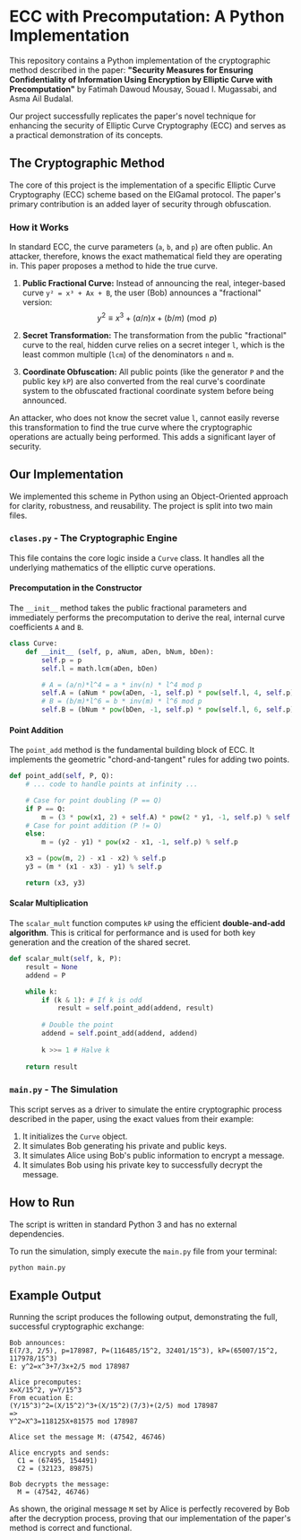 # ECC with Precomputation: A Python Implementation

This repository contains a Python implementation of the cryptographic method described in the paper: **"Security Measures for Ensuring Confidentiality of Information Using Encryption by Elliptic Curve with Precomputation"** by Fatimah Dawoud Mousay, Souad I. Mugassabi, and Asma Ail Budalal.

Our project successfully replicates the paper's novel technique for enhancing the security of Elliptic Curve Cryptography (ECC) and serves as a practical demonstration of its concepts.

## The Cryptographic Method

The core of this project is the implementation of a specific Elliptic Curve Cryptography (ECC) scheme based on the ElGamal protocol. The paper's primary contribution is an added layer of security through obfuscation.

### How it Works

In standard ECC, the curve parameters (`a`, `b`, and `p`) are often public. An attacker, therefore, knows the exact mathematical field they are operating in. This paper proposes a method to hide the true curve.

1. **Public Fractional Curve:** Instead of announcing the real, integer-based curve `y² = x³ + Ax + B`, the user (Bob) announces a "fractional" version:
    $$y^2 \equiv x^3 + (a/n)x + (b/m) \pmod{p}$$

2. **Secret Transformation:** The transformation from the public "fractional" curve to the real, hidden curve relies on a secret integer `l`, which is the least common multiple (`lcm`) of the denominators `n` and `m`.

3. **Coordinate Obfuscation:** All public points (like the generator `P` and the public key `kP`) are also converted from the real curve's coordinate system to the obfuscated fractional coordinate system before being announced.

An attacker, who does not know the secret value `l`, cannot easily reverse this transformation to find the true curve where the cryptographic operations are actually being performed. This adds a significant layer of security.

## Our Implementation

We implemented this scheme in Python using an Object-Oriented approach for clarity, robustness, and reusability. The project is split into two main files.

### `clases.py` - The Cryptographic Engine

This file contains the core logic inside a `Curve` class. It handles all the underlying mathematics of the elliptic curve operations.

#### Precomputation in the Constructor

The `__init__` method takes the public fractional parameters and immediately performs the precomputation to derive the real, internal curve coefficients `A` and `B`.

```python
class Curve:
    def __init__ (self, p, aNum, aDen, bNum, bDen):
        self.p = p
        self.l = math.lcm(aDen, bDen)

        # A = (a/n)*l^4 = a * inv(n) * l^4 mod p
        self.A = (aNum * pow(aDen, -1, self.p) * pow(self.l, 4, self.p)) % self.p
        # B = (b/m)*l^6 = b * inv(m) * l^6 mod p
        self.B = (bNum * pow(bDen, -1, self.p) * pow(self.l, 6, self.p)) % self.p
```

#### Point Addition

The `point_add` method is the fundamental building block of ECC. It implements the geometric "chord-and-tangent" rules for adding two points.

```python
def point_add(self, P, Q):
    # ... code to handle points at infinity ...

    # Case for point doubling (P == Q)
    if P == Q:
        m = (3 * pow(x1, 2) + self.A) * pow(2 * y1, -1, self.p) % self.p
    # Case for point addition (P != Q)
    else:
        m = (y2 - y1) * pow(x2 - x1, -1, self.p) % self.p

    x3 = (pow(m, 2) - x1 - x2) % self.p
    y3 = (m * (x1 - x3) - y1) % self.p

    return (x3, y3)
```

#### Scalar Multiplication

The `scalar_mult` function computes `kP` using the efficient **double-and-add algorithm**. This is critical for performance and is used for both key generation and the creation of the shared secret.

```python
def scalar_mult(self, k, P):
    result = None
    addend = P

    while k:
        if (k & 1): # If k is odd
            result = self.point_add(addend, result)
        
        # Double the point
        addend = self.point_add(addend, addend)
        
        k >>= 1 # Halve k
    
    return result
```

### `main.py` - The Simulation

This script serves as a driver to simulate the entire cryptographic process described in the paper, using the exact values from their example:

1. It initializes the `Curve` object.
2. It simulates Bob generating his private and public keys.
3. It simulates Alice using Bob's public information to encrypt a message.
4. It simulates Bob using his private key to successfully decrypt the message.

## How to Run

The script is written in standard Python 3 and has no external dependencies.

To run the simulation, simply execute the `main.py` file from your terminal:

```bash
python main.py
```

## Example Output

Running the script produces the following output, demonstrating the full, successful cryptographic exchange:

```
Bob announces:
E(7/3, 2/5), p=178987, P=(116485/15^2, 32401/15^3), kP=(65007/15^2, 117978/15^3)
E: y^2=x^3+7/3x+2/5 mod 178987

Alice precomputes:
x=X/15^2, y=Y/15^3
From ecuation E:
(Y/15^3)^2=(X/15^2)^3+(X/15^2)(7/3)+(2/5) mod 178987
=>
Y^2=X^3=118125X+81575 mod 178987

Alice set the message M: (47542, 46746)

Alice encrypts and sends:
  C1 = (67495, 154491)
  C2 = (32123, 89875)

Bob decrypts the message:
  M = (47542, 46746)
```

As shown, the original message `M` set by Alice is perfectly recovered by Bob after the decryption process, proving that our implementation of the paper's method is correct and functional.

